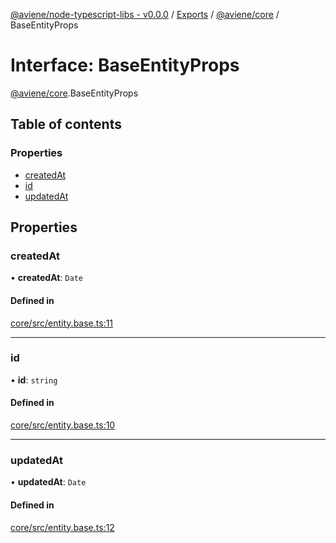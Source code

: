 [@aviene/node-typescript-libs - v0.0.0](../README.md) / [Exports](../modules.md) / [@aviene/core](../modules/aviene_core.md) / BaseEntityProps

# Interface: BaseEntityProps

[@aviene/core](../modules/aviene_core.md).BaseEntityProps

## Table of contents

### Properties

- [createdAt](aviene_core.BaseEntityProps.md#createdat)
- [id](aviene_core.BaseEntityProps.md#id)
- [updatedAt](aviene_core.BaseEntityProps.md#updatedat)

## Properties

### createdAt

• **createdAt**: `Date`

#### Defined in

[core/src/entity.base.ts:11](https://github.com/stefan-karlsson/node-typescript-libs/blob/04bb40e9874b18b62124ee86e8d2446bb1a9fbe7/packages/core/src/entity.base.ts#L11)

___

### id

• **id**: `string`

#### Defined in

[core/src/entity.base.ts:10](https://github.com/stefan-karlsson/node-typescript-libs/blob/04bb40e9874b18b62124ee86e8d2446bb1a9fbe7/packages/core/src/entity.base.ts#L10)

___

### updatedAt

• **updatedAt**: `Date`

#### Defined in

[core/src/entity.base.ts:12](https://github.com/stefan-karlsson/node-typescript-libs/blob/04bb40e9874b18b62124ee86e8d2446bb1a9fbe7/packages/core/src/entity.base.ts#L12)
